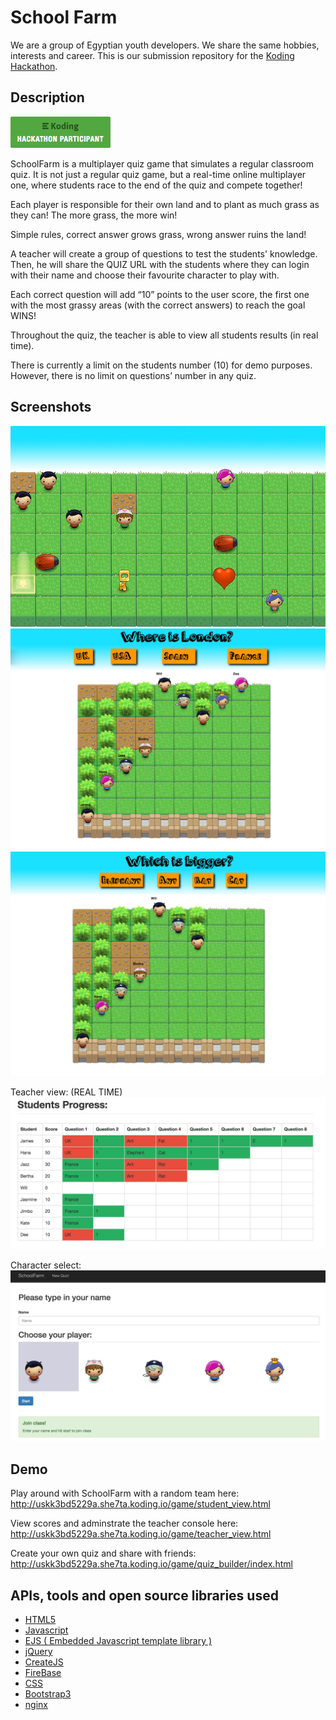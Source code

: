 # School Farm

We are a group of Egyptian youth developers. We share the same hobbies, interests and career.
This is our submission repository for the [Koding Hackathon](https://koding.com/Hackathon).

## Description

[![Koding Hackathon](/images/badge.png?raw=true "Koding Hackathon")](https://koding.com/Hackathon)


SchoolFarm is a multiplayer quiz game that simulates a regular classroom quiz. It is not just a regular quiz game, but a real-time online multiplayer one, where students race to the end of the quiz and compete together!

Each player is responsible for their own land and to plant as much grass as they can! The more grass, the more win! 

Simple rules, correct answer grows grass, wrong answer ruins the land!

A teacher will create a group of questions to test the students' knowledge. Then, he will share the QUIZ URL with the students where they can login with their name and choose their favourite character to play with.

Each correct question will add “10” points to the user score, the first one with the most grassy areas (with the correct answers) to reach the goal WINS!

Throughout the quiz, the teacher is able to view all students results (in real time).

There is currently a limit on the students number (10) for demo purposes. However, there is no limit on questions’ number in any quiz.

## Screenshots

![SchoolFarm](/images/mockup.jpg "SchoolFarm")
![SchoolFarm](/images/sc1.jpg "SchoolFarm")
![SchoolFarm](/images/sc2.jpg "SchoolFarm")

Teacher view: (REAL TIME)
![SchoolFarm](/images/progress.png "SchoolFarm")

Character select:
![SchoolFarm](/images/select.png "SchoolFarm")


## Demo
Play around with SchoolFarm with a random team here:
http://uskk3bd5229a.she7ta.koding.io/game/student_view.html

View scores and adminstrate the teacher console here:
http://uskk3bd5229a.she7ta.koding.io/game/teacher_view.html

Create your own quiz and share with friends:
http://uskk3bd5229a.she7ta.koding.io/game/quiz_builder/index.html
## APIs, tools and open source libraries used

* [HTML5](http://www.w3schools.com/html/html5_intro.asp)
* [Javascript](http://www.w3schools.com/js/)
* [EJS ( Embedded Javascript template library )](https://github.com/tj/ejs)
* [jQuery](http://jquery.com/)
* [CreateJS](http://www.createjs.com/)
* [FireBase](https://www.firebase.com/)
* [CSS](http://www.w3schools.com/css/)
* [Bootstrap3](http://getbootstrap.com/)
* [nginx](http://nginx.org/)
